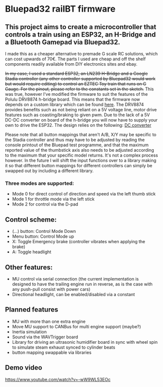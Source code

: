 # Bluepad32 railBT firmware

## This project aims to create a microcontroller that controls a train using an ESP32, an H-Bridge and a Bluetooth Gamepad via Bluepad32.

I made this as a cheaper alternative to premade G scale RC solutions, which can cost upwards of 70€.
The parts I used are cheap and off the shelf components readily available from DIY electronics sites and ebay.

~~In my case, I used a standard ESP32, an LN239 H-Bridge and a Google Stadia controller (any other controller supported by Bluepad32 would work but would require editing) to control an EZTEC Toy train that runs on G Gauge.
For the pinout, please refer to the constants set in the sketch.~~ This was true, however I've modified the firmware to suit the features of the Polulu DRV8874 h-bridge board. This means that the firmware now depends on a custom library which can be found [here](https://github.com/LillyWho/DRV8874_H). The DRV8874 provides benefits such as not being reliant on a 5V voltage line, motor drive features such as coasting/braking to given pwm. Due to the lack of a 5V DC-DC converter on board of the h-bridge you will now have to supply your own to drive the ESP32. The design relies on the following: [DC converter](https://www.ebay.de/itm/284112436345)

Please note that all button mappings that aren't A/B, X/Y may be specific to the Stadia controller and thus may have to be adjusted by reading the console printout of the Bluepad test programme, and that the maximum reported value of the thumbstick axis also needs to be adjusted according to the maximum that your specific model returns. It's not a complex process however. In the future I will shift the input functions over to a library making it so that different button mappings for different controllers can simply be swapped out by including a different library.

### Three modes are supported: 
- Mode 0 for direct control of direction and speed via the left thumb stick
- Mode 1 for throttle mode via the left stick
- Mode 2 for control via the D-pad

## Control scheme: 

- (...) button: Control Mode Down
- Menu button: Control Mode up
- X: Toggle Emergency brake (controller vibrates when applying the brake)
- A: Toggle headlight

  
## Other features:
- MU control via serial connection (the current implementation is designed to have the trailing engine run in reverse, as is the case with any push-pull consist with power cars)
- Directional headlight, can be enabled/disabled via a constant

## Planned features
- MU with more than one extra engine
- Move MU support to CANBus for multi engine support (maybe?)
- Inertia simulation
- Sound via the WAVTrigger board
- Library for driving an ultrasonic humidifier board in sync with wheel spin to simulate steam exhaust synced to cylinder beats
- button mapping swappable via libraries
## Demo video
https://www.youtube.com/watch?v=-wW9WL53EOc
